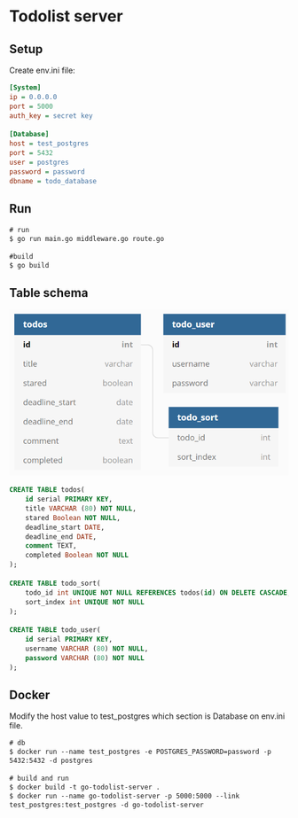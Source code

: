# Todolist server

## Setup

Create env.ini file:  

```ini
[System]
ip = 0.0.0.0
port = 5000
auth_key = secret key

[Database]
host = test_postgres
port = 5432
user = postgres
password = password
dbname = todo_database
```

## Run

```shell
# run
$ go run main.go middleware.go route.go

#build
$ go build
```

## Table schema

![schema](schema.PNG)  

```sql
CREATE TABLE todos(
    id serial PRIMARY KEY,
    title VARCHAR (80) NOT NULL,
    stared Boolean NOT NULL,
    deadline_start DATE,
    deadline_end DATE,
    comment TEXT,
    completed Boolean NOT NULL
);

CREATE TABLE todo_sort(
    todo_id int UNIQUE NOT NULL REFERENCES todos(id) ON DELETE CASCADE,
    sort_index int UNIQUE NOT NULL
);

CREATE TABLE todo_user(
    id serial PRIMARY KEY,
    username VARCHAR (80) NOT NULL,
    password VARCHAR (80) NOT NULL
);
```

## Docker

Modify the host value to test_postgres which section is Database on env.ini file.  

```shell
# db
$ docker run --name test_postgres -e POSTGRES_PASSWORD=password -p 5432:5432 -d postgres

# build and run
$ docker build -t go-todolist-server .
$ docker run --name go-todolist-server -p 5000:5000 --link test_postgres:test_postgres -d go-todolist-server
```
